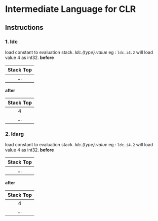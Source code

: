 ﻿# Intermediate Language for CLR

## Instructions
### 1. ldc
load constant to evaluation stack. *ldc.{type}.value*
eg : `ldc.i4.2` will load value 4 as int32.
**before**

|Stack Top|
|:-------:|
|   ...   |

**after**

|Stack Top|
|:-------:|
|    4    |
|   ...   |

### 2. ldarg
load constant to evaluation stack. *ldc.{type}.value*
eg : `ldc.i4.2` will load value 4 as int32.
**before**

|Stack Top|
|:-------:|
|   ...   |

**after**

|Stack Top|
|:-------:|
|    4    |
|   ...   |

